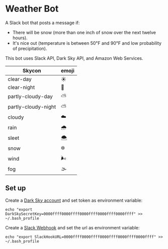 # Weather Bot

A Slack bot that posts a message if:

+ There will be snow (more than one inch of snow over the next twelve hours).
+ It's nice out (temperature is between 50℉ and 90℉ and low probability of precipitation).

This bot uses Slack API, Dark Sky API, and Amazon Web Services.

Skycon | emoji
-------|-------
clear-day | ☀️
clear-night | 🌙
partly-cloudy-day | ⛅️
partly-cloudy-night | ⛅️
cloudy | ☁️
rain | 🌧
sleet | 🌨
snow | ❄️
wind | 🌬
fog | 🌫

## Set up

Create a [Dark Sky account](https://darksky.net/dev/) and set token as environment variable:

```
echo "export DarkSkySecretKey=0000ffff0000ffff0000ffff0000ffff0000ffff" >> ~/.bash_profile
```

Create a [Slack Webhook](https://api.slack.com/incoming-webhooks) and set the url as environment variable:

```
echo "export SlackHookURL=0000ffff0000ffff0000ffff0000ffff0000ffff" >> ~/.bash_profile
```
